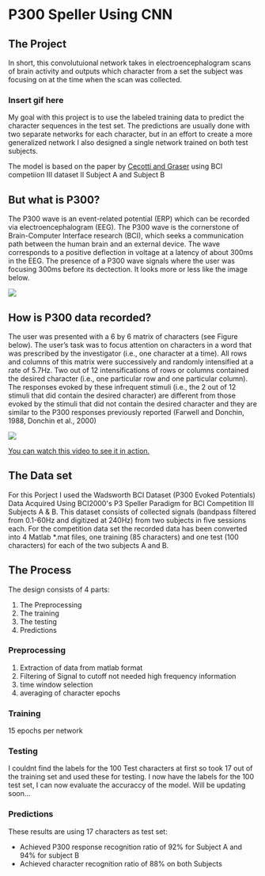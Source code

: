 # P300 Speller Using CNN

## The Project
In short, this convolutuional network takes in electroencephalogram scans of brain activity and outputs which character from a set the subject was focusing on at the time when the scan was collected.



### Insert gif here


My goal with this project is to use the labeled training data to predict the character sequences in the test set. The predictions are usually done with two separate networks for each character, but in an effort to create a more generalized network I also designed a single network trained on both test subjects.

The model is based on the paper by [Cecotti and Graser](http://ieeexplore.ieee.org/stamp/stamp.jsp?tp=&arnumber=5492691&isnumber=5692151) using BCI competiion III dataset II Subject A and Subject B

## But what is P300?
The P300 wave is an event-related potential (ERP) which can be recorded via electroencephalogram (EEG). The P300 wave is the cornerstone of Brain-Computer Interface research (BCI), which seeks a communication path between the human brain and an external device. The wave corresponds to a positive deflection in voltage at a latency of about 300ms in the EEG. The presence of a P300 wave signals where the user was focusing 300ms before its dectection. It looks more or less like the image below.

![](https://github.com/kekoly/P300-Speller-Using-CNN/blob/master/p300%20wave.jpg)

## How is P300 data recorded?
The user was presented with a 6 by 6 matrix of characters (see Figure below). The user’s task was to focus attention on characters in a word that was prescribed by the investigator (i.e., one character at a time). All rows and columns of this matrix were successively and randomly intensified at a rate of 5.7Hz. Two out of 12 intensifications of rows or columns contained the desired character (i.e., one particular row and one particular column). The responses evoked by these infrequent stimuli (i.e., the 2 out of 12 stimuli that did contain the desired character) are different from those evoked by the stimuli that did not contain the desired character and they are similar to the P300 responses previously reported (Farwell and Donchin, 1988, Donchin et al., 2000)

![](https://github.com/kekoly/P300-Speller-Using-CNN/blob/master/Grid.PNG)

[You can watch this video to see it in action.](https://github.com/kekoly/P300-Speller-Using-CNN/blob/master/P300%20recording.gif)

## The Data set
For this Porject I used the Wadsworth BCI Dataset (P300 Evoked Potentials) Data Acquired Using BCI2000's P3 Speller Paradigm for BCI Competition III Subjects A & B. This dataset consists of collected signals (bandpass filtered from 0.1-60Hz and digitized at 240Hz) from two subjects in five sessions each. For the competition data set the recorded data has been converted into 4 Matlab *.mat files, one training (85 characters) and one test (100 characters) for each of the two subjects A and B.

## The Process
The design consists of 4 parts:
1.	The Preprocessing
2.	The training
3.	The testing
4.	Predictions

### Preprocessing
1. Extraction of data from matlab format
2. Filtering of Signal to cutoff not needed high frequency information
3. time window selection
4. averaging of character epochs

### Training
15 epochs per network 

### Testing
I couldnt find the labels for the 100 Test characters at first so took 17 out of the training set and used these for testing. I now have the labels for the 100 test set, I can now evaluate the accuraccy of the model. Will be updating soon... 

### Predictions
These results are using 17 characters as test set:
* Achieved P300 response recognition ratio of 92% for Subject A and 94% for subject B
* Achieved character recognition ratio of 88% on both Subjects
